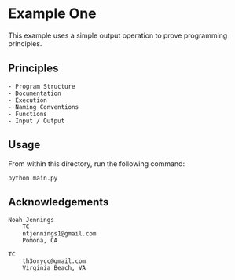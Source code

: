 # Example One 

This example uses a simple output operation to prove programming principles. 

## Principles

    - Program Structure 
    - Documentation 
    - Execution
    - Naming Conventions 
    - Functions 
    - Input / Output

## Usage 

From within this directory, run the following command: 

```
python main.py
```

## Acknowledgements

    Noah Jennings 
        TC 
        ntjennings1@gmail.com
        Pomona, CA
        
    TC 
        th3orycc@gmail.com
        Virginia Beach, VA
